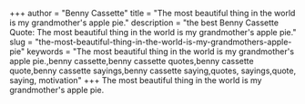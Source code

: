 +++
author = "Benny Cassette"
title = "The most beautiful thing in the world is my grandmother's apple pie."
description = "the best Benny Cassette Quote: The most beautiful thing in the world is my grandmother's apple pie."
slug = "the-most-beautiful-thing-in-the-world-is-my-grandmothers-apple-pie"
keywords = "The most beautiful thing in the world is my grandmother's apple pie.,benny cassette,benny cassette quotes,benny cassette quote,benny cassette sayings,benny cassette saying,quotes, sayings,quote, saying, motivation"
+++
The most beautiful thing in the world is my grandmother's apple pie.

